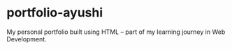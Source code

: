 # portfolio-ayushi
My personal portfolio built using HTML – part of my learning journey in Web Development.
